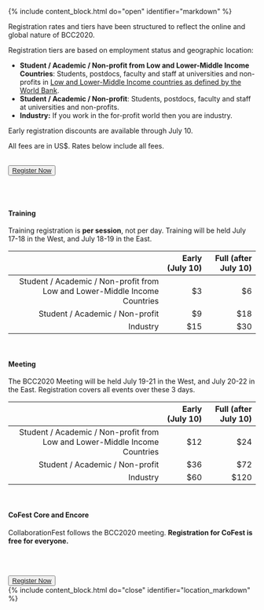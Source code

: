 <!--Important for markdown to render! Also make sure the page has a .md extension-->
{% include content_block.html do="open" identifier="markdown" %} <div markdown="1">

Registration rates and tiers have been structured to reflect the online and global nature of BCC2020. 

Registration tiers are based on employment status and geographic location:

* **Student / Academic / Non-profit from Low and Lower-Middle Income Countries**: Students, postdocs, faculty and staff at universities and non-profits in [Low and Lower-Middle Income countries as defined by the World Bank](https://datahelpdesk.worldbank.org/knowledgebase/articles/906519-world-bank-country-and-lending-groups).
* **Student / Academic / Non-profit**: Students, postdocs, faculty and staff at universities and non-profits.  
* **Industry:** If you work in the for-profit world then you are industry. 

Early registration discounts are available through July 10.

All fees are in US$.  Rates below include all fees.

<br />
<div class="text-center"><button type="button" class="btn btn-info lead"><a href="https://bcc2020-register.eventbrite.com">Register Now</a></button></div>

<br /><br />

#### Training

Training registration is **per session**, not per day.
Training will be held July 17-18 in the West, and July 18-19 in the East.

| | Early (July 10) | Full (after July 10) |
| ---: | ---: | ---: |
| Student / Academic / Non-profit from Low and Lower-Middle Income Countries | $3 | $6 |
| Student / Academic / Non-profit | $9 | $18 |
| Industry | $15 | $30 |

<br />

#### Meeting

The BCC2020 Meeting will be held July 19-21 in the West, and July 20-22 in the East.  Registration covers all events over these 3 days.

| | Early (July 10) | Full (after July 10) |
| ---: | ---: | ---: |
| Student / Academic / Non-profit from Low and Lower-Middle Income Countries | $12 | $24 |
| Student / Academic / Non-profit | $36 | $72 |
| Industry | $60 | $120 |

<br />

#### CoFest Core and Encore

CollaborationFest follows the BCC2020 meeting. **Registration for CoFest is free for everyone.**

<br /><br />

<div class="text-center"><button type="button" class="btn btn-info lead"><a href="https://bcc2020-register.eventbrite.com">Register Now</a></button></div>


<!--Important for markdown to render! -->
</div> {% include content_block.html do="close" identifier="location_markdown" %}
